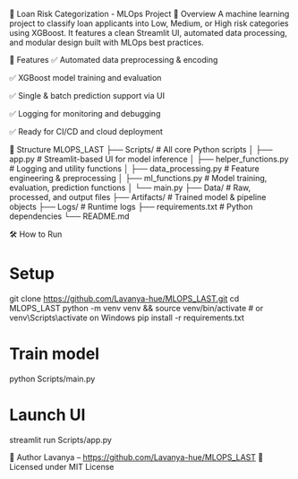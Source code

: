 🏦 Loan Risk Categorization - MLOps Project
📌 Overview
A machine learning project to classify loan applicants into Low, Medium, or High risk categories using XGBoost. It features a clean Streamlit UI, automated data processing, and modular design built with MLOps best practices.

🚀 Features
✅ Automated data preprocessing & encoding

✅ XGBoost model training and evaluation

✅ Single & batch prediction support via UI

✅ Logging for monitoring and debugging

✅ Ready for CI/CD and cloud deployment

📁 Structure
MLOPS_LAST
├── Scripts/             # All core Python scripts
│   ├── app.py                 # Streamlit-based UI for model inference
│   ├── helper_functions.py    # Logging and utility functions
│   ├── data_processing.py     # Feature engineering & preprocessing
│   ├── ml_functions.py        # Model training, evaluation, prediction functions
│   └── main.py 
├── Data/                # Raw, processed, and output files
├── Artifacts/           # Trained model & pipeline objects
├── Logs/                # Runtime logs
├── requirements.txt     # Python dependencies
└── README.md

🛠️ How to Run
# Setup
git clone https://github.com/Lavanya-hue/MLOPS_LAST.git
cd MLOPS_LAST
python -m venv venv && source venv/bin/activate  # or venv\Scripts\activate on Windows
pip install -r requirements.txt

# Train model
python Scripts/main.py

# Launch UI
streamlit run Scripts/app.py

👤 Author
Lavanya – https://github.com/Lavanya-hue/MLOPS_LAST
📄 Licensed under MIT License
